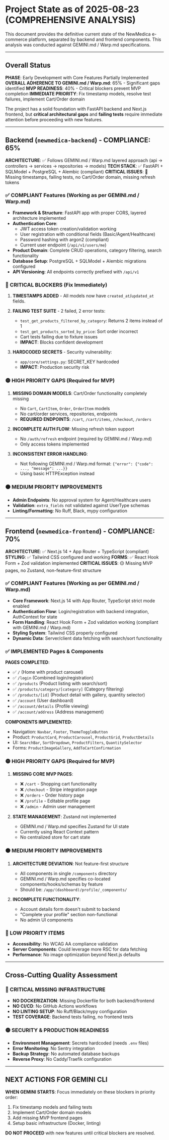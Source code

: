 # Project State as of 2025-08-23 (COMPREHENSIVE ANALYSIS)

This document provides the definitive current state of the NewMedica e-commerce platform, separated by backend and frontend components. This analysis was conducted against GEMINI.md / Warp.md specifications.

---

## Overall Status

**PHASE**: Early Development with Core Features Partially Implemented
**OVERALL ADHERENCE TO GEMINI.md / Warp.md**: 65% - Significant gaps identified
**MVP READINESS**: 40% - Critical blockers prevent MVP completion
**IMMEDIATE PRIORITY**: Fix timestamp models, resolve test failures, implement Cart/Order domain

The project has a solid foundation with FastAPI backend and Next.js frontend, but **critical architectural gaps** and **failing tests** require immediate attention before proceeding with new features.

---

## Backend (`newmedica-backend`) - COMPLIANCE: 65%

**ARCHITECTURE**: ✅ Follows GEMINI.md / Warp.md layered approach (api → controllers → services → repositories → models)
**TECH STACK**: ✅ FastAPI + SQLModel + PostgreSQL + Alembic (compliant)
**CRITICAL ISSUES**: 🔴 Missing timestamps, failing tests, no Cart/Order domain, missing refresh tokens

### ✅ COMPLIANT Features (Working as per GEMINI.md / Warp.md)

*   **Framework & Structure**: FastAPI app with proper CORS, layered architecture implemented
*   **Authentication Core**: 
    *   JWT access token creation/validation working
    *   User registration with conditional fields (Basic/Agent/Healthcare)
    *   Password hashing with argon2 (compliant)
    *   Current user endpoint (`/api/v1/users/me`)
*   **Product Domain**: Complete CRUD operations, category filtering, search functionality
*   **Database Setup**: PostgreSQL + SQLModel + Alembic migrations configured
*   **API Versioning**: All endpoints correctly prefixed with `/api/v1`

### 🔴 CRITICAL BLOCKERS (Fix Immediately)

1. **TIMESTAMPS ADDED** - All models now have `created_at`/`updated_at` fields.

2. **FAILING TEST SUITE** - 2 failed, 2 error tests:
   - `test_get_products_filtered_by_category`: Returns 2 items instead of 1
   - `test_get_products_sorted_by_price`: Sort order incorrect
   - Cart tests failing due to fixture issues
   - **IMPACT**: Blocks confident development

3. **HARDCODED SECRETS** - Security vulnerability:
   - `app/core/settings.py`: SECRET_KEY hardcoded
   - **IMPACT**: Production security risk

### 🟡 HIGH PRIORITY GAPS (Required for MVP)

1. **MISSING DOMAIN MODELS**: Cart/Order functionality completely missing
   - No `Cart`, `CartItem`, `Order`, `OrderItem` models
   - No cart/order services, repositories, endpoints
   - **REQUIRED ENDPOINTS**: `/cart`, `/cart/items`, `/checkout`, `/orders`

2. **INCOMPLETE AUTH FLOW**: Missing refresh token support
   - No `/auth/refresh` endpoint (required by GEMINI.md / Warp.md)
   - Only access tokens implemented

3. **INCONSISTENT ERROR HANDLING**: 
   - Not following GEMINI.md / Warp.md format: `{"error": {"code": ..., "message": ...}}`
   - Using basic HTTPException instead

### 🟠 MEDIUM PRIORITY IMPROVEMENTS

*   **Admin Endpoints**: No approval system for Agent/Healthcare users
*   **Validation**: `extra_fields` not validated against UserType schemas
*   **Linting/Formatting**: No Ruff, Black, mypy configuration

---

## Frontend (`newmedica-frontend`) - COMPLIANCE: 70%

**ARCHITECTURE**: ✅ Next.js 14 + App Router + TypeScript (compliant)
**STYLING**: ✅ Tailwind CSS configured and working
**FORMS**: ✅ React Hook Form + Zod validation implemented
**CRITICAL ISSUES**: 🟡 Missing MVP pages, no Zustand, non-feature-first structure

### ✅ COMPLIANT Features (Working as per GEMINI.md / Warp.md)

*   **Core Framework**: Next.js 14 with App Router, TypeScript strict mode enabled
*   **Authentication Flow**: Login/registration with backend integration, AuthContext for state
*   **Form Handling**: React Hook Form + Zod validation working (compliant with GEMINI.md / Warp.md)
*   **Styling System**: Tailwind CSS properly configured
*   **Dynamic Data**: Server/client data fetching with search/sort functionality

### ✅ IMPLEMENTED Pages & Components

**PAGES COMPLETED**:
- ✅ `/` (Home with product carousel)
- ✅ `/login` (Combined login/registration)
- ✅ `/products` (Product listing with search/sort)
- ✅ `/products/category/[category]` (Category filtering)
- ✅ `/products/[id]` (Product detail with gallery, quantity selector)
- ✅ `/account` (User dashboard)
- ✅ `/account/details` (Profile viewing)
- ✅ `/account/address` (Address management)

**COMPONENTS IMPLEMENTED**:
- Navigation: `Navbar`, `Footer`, `ThemeToggleButton`
- Product: `ProductCard`, `ProductCarousel`, `ProductGrid`, `ProductDetails`
- UI: `SearchBar`, `SortDropdown`, `ProductFilters`, `QuantitySelector`
- Forms: `ProductImageGallery`, `AddToCartConfirmation`

### 🟡 HIGH PRIORITY GAPS (Required for MVP)

1. **MISSING CORE MVP PAGES**:
   - ❌ `/cart` - Shopping cart functionality
   - ❌ `/checkout` - Stripe integration page
   - ❌ `/orders` - Order history page
   - ❌ `/profile` - Editable profile page
   - ❌ `/admin` - Admin user management

2. **STATE MANAGEMENT**: Zustand not implemented
   - GEMINI.md / Warp.md specifies Zustand for UI state
   - Currently using React Context pattern
   - No centralized store for cart state

### 🟠 MEDIUM PRIORITY IMPROVEMENTS

1. **ARCHITECTURE DEVIATION**: Not feature-first structure
   - All components in single `/components` directory
   - GEMINI.md / Warp.md specifies co-located components/hooks/schemas by feature
   - Should be: `/app/(dashboard)/profile/_components/`

2. **INCOMPLETE FUNCTIONALITY**:
   - Account details form doesn't submit to backend
   - "Complete your profile" section non-functional
   - No admin UI components

### 🔵 LOW PRIORITY ITEMS

*   **Accessibility**: No WCAG AA compliance validation
*   **Server Components**: Could leverage more RSC for data fetching
*   **Performance**: No image optimization beyond Next.js defaults

---

## Cross-Cutting Quality Assessment

### 🔴 CRITICAL MISSING INFRASTRUCTURE

*   **NO DOCKERIZATION**: Missing Dockerfile for both backend/frontend
*   **NO CI/CD**: No GitHub Actions workflows
*   **NO LINTING SETUP**: No Ruff/Black/mypy configuration
*   **TEST COVERAGE**: Backend tests failing, no frontend tests

### 🟡 SECURITY & PRODUCTION READINESS

*   **Environment Management**: Secrets hardcoded (needs `.env` files)
*   **Error Monitoring**: No Sentry integration
*   **Backup Strategy**: No automated database backups
*   **Reverse Proxy**: No Caddy/Traefik configuration

---

## NEXT ACTIONS FOR GEMINI CLI

**WHEN GEMINI STARTS**: Focus immediately on these blockers in priority order:
1. Fix timestamp models and failing tests
2. Implement Cart/Order domain models
3. Add missing MVP frontend pages
4. Setup basic infrastructure (Docker, linting)

**DO NOT PROCEED** with new features until critical blockers are resolved.
